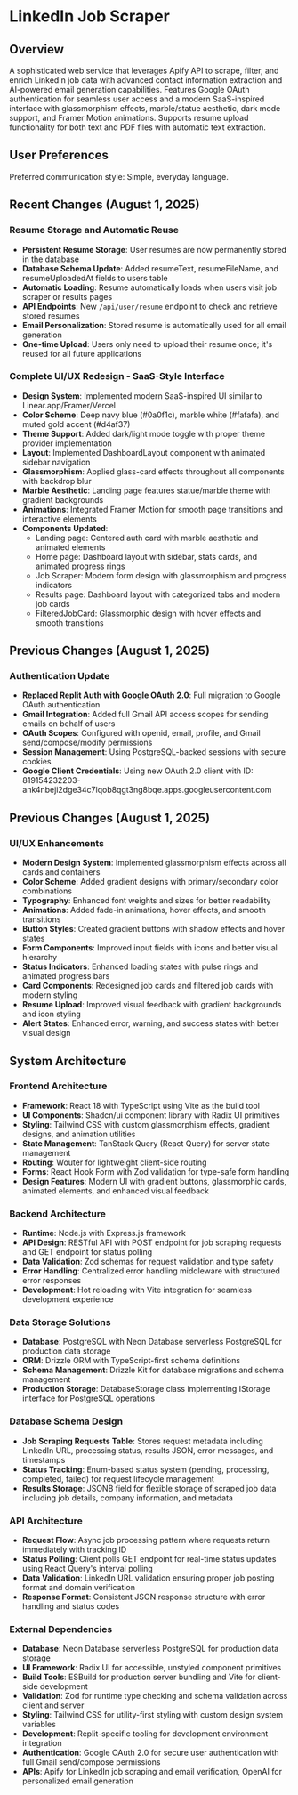 # LinkedIn Job Scraper

## Overview

A sophisticated web service that leverages Apify API to scrape, filter, and enrich LinkedIn job data with advanced contact information extraction and AI-powered email generation capabilities. Features Google OAuth authentication for seamless user access and a modern SaaS-inspired interface with glassmorphism effects, marble/statue aesthetic, dark mode support, and Framer Motion animations. Supports resume upload functionality for both text and PDF files with automatic text extraction.

## User Preferences

Preferred communication style: Simple, everyday language.

## Recent Changes (August 1, 2025)

### Resume Storage and Automatic Reuse
- **Persistent Resume Storage**: User resumes are now permanently stored in the database
- **Database Schema Update**: Added resumeText, resumeFileName, and resumeUploadedAt fields to users table
- **Automatic Loading**: Resume automatically loads when users visit job scraper or results pages
- **API Endpoints**: New `/api/user/resume` endpoint to check and retrieve stored resumes
- **Email Personalization**: Stored resume is automatically used for all email generation
- **One-time Upload**: Users only need to upload their resume once; it's reused for all future applications

### Complete UI/UX Redesign - SaaS-Style Interface
- **Design System**: Implemented modern SaaS-inspired UI similar to Linear.app/Framer/Vercel
- **Color Scheme**: Deep navy blue (#0a0f1c), marble white (#fafafa), and muted gold accent (#d4af37)
- **Theme Support**: Added dark/light mode toggle with proper theme provider implementation
- **Layout**: Implemented DashboardLayout component with animated sidebar navigation
- **Glassmorphism**: Applied glass-card effects throughout all components with backdrop blur
- **Marble Aesthetic**: Landing page features statue/marble theme with gradient backgrounds
- **Animations**: Integrated Framer Motion for smooth page transitions and interactive elements
- **Components Updated**:
  - Landing page: Centered auth card with marble aesthetic and animated elements
  - Home page: Dashboard layout with sidebar, stats cards, and animated progress rings
  - Job Scraper: Modern form design with glassmorphism and progress indicators
  - Results page: Dashboard layout with categorized tabs and modern job cards
  - FilteredJobCard: Glassmorphic design with hover effects and smooth transitions

## Previous Changes (August 1, 2025)

### Authentication Update
- **Replaced Replit Auth with Google OAuth 2.0**: Full migration to Google OAuth authentication
- **Gmail Integration**: Added full Gmail API access scopes for sending emails on behalf of users
- **OAuth Scopes**: Configured with openid, email, profile, and Gmail send/compose/modify permissions
- **Session Management**: Using PostgreSQL-backed sessions with secure cookies
- **Google Client Credentials**: Using new OAuth 2.0 client with ID: 819154232203-ank4nbeji2dge34c7lqob8qgt3ng8bqe.apps.googleusercontent.com

## Previous Changes (August 1, 2025)

### UI/UX Enhancements
- **Modern Design System**: Implemented glassmorphism effects across all cards and containers
- **Color Scheme**: Added gradient designs with primary/secondary color combinations
- **Typography**: Enhanced font weights and sizes for better readability
- **Animations**: Added fade-in animations, hover effects, and smooth transitions
- **Button Styles**: Created gradient buttons with shadow effects and hover states
- **Form Components**: Improved input fields with icons and better visual hierarchy
- **Status Indicators**: Enhanced loading states with pulse rings and animated progress bars
- **Card Components**: Redesigned job cards and filtered job cards with modern styling
- **Resume Upload**: Improved visual feedback with gradient backgrounds and icon styling
- **Alert States**: Enhanced error, warning, and success states with better visual design

## System Architecture

### Frontend Architecture
- **Framework**: React 18 with TypeScript using Vite as the build tool
- **UI Components**: Shadcn/ui component library with Radix UI primitives
- **Styling**: Tailwind CSS with custom glassmorphism effects, gradient designs, and animation utilities
- **State Management**: TanStack Query (React Query) for server state management
- **Routing**: Wouter for lightweight client-side routing
- **Forms**: React Hook Form with Zod validation for type-safe form handling
- **Design Features**: Modern UI with gradient buttons, glassmorphic cards, animated elements, and enhanced visual feedback

### Backend Architecture
- **Runtime**: Node.js with Express.js framework
- **API Design**: RESTful API with POST endpoint for job scraping requests and GET endpoint for status polling
- **Data Validation**: Zod schemas for request validation and type safety
- **Error Handling**: Centralized error handling middleware with structured error responses
- **Development**: Hot reloading with Vite integration for seamless development experience

### Data Storage Solutions
- **Database**: PostgreSQL with Neon Database serverless PostgreSQL for production data storage
- **ORM**: Drizzle ORM with TypeScript-first schema definitions
- **Schema Management**: Drizzle Kit for database migrations and schema management
- **Production Storage**: DatabaseStorage class implementing IStorage interface for PostgreSQL operations

### Database Schema Design
- **Job Scraping Requests Table**: Stores request metadata including LinkedIn URL, processing status, results JSON, error messages, and timestamps
- **Status Tracking**: Enum-based status system (pending, processing, completed, failed) for request lifecycle management
- **Results Storage**: JSONB field for flexible storage of scraped job data including job details, company information, and metadata

### API Architecture
- **Request Flow**: Async job processing pattern where requests return immediately with tracking ID
- **Status Polling**: Client polls GET endpoint for real-time status updates using React Query's interval polling
- **Data Validation**: LinkedIn URL validation ensuring proper job posting format and domain verification
- **Response Format**: Consistent JSON response structure with error handling and status codes

### External Dependencies
- **Database**: Neon Database serverless PostgreSQL for production data storage
- **UI Framework**: Radix UI for accessible, unstyled component primitives
- **Build Tools**: ESBuild for production server bundling and Vite for client-side development
- **Validation**: Zod for runtime type checking and schema validation across client and server
- **Styling**: Tailwind CSS for utility-first styling with custom design system variables
- **Development**: Replit-specific tooling for development environment integration
- **Authentication**: Google OAuth 2.0 for secure user authentication with full Gmail send/compose permissions
- **APIs**: Apify for LinkedIn job scraping and email verification, OpenAI for personalized email generation